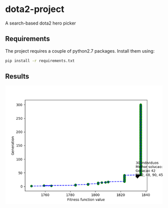 # dota2-project
A search-based dota2 hero picker

## Requirements <a name="requirements"></a>
The project requires a couple of python2.7 packages. Install them using:
```bash
pip install -r requirements.txt
```
## Results <a name="results"></a>
![myimage-alt-tag](https://github.com/fcarlosmonteiro/dota2-project/blob/master/Figure_1.png)

